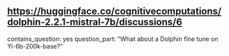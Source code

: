 ## https://huggingface.co/cognitivecomputations/dolphin-2.2.1-mistral-7b/discussions/6

contains_question: yes
question_part: "What about a Dolphin fine tune on Yi-6b-200k-base?"